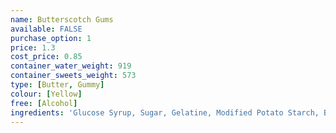 ```yaml
---
name: Butterscotch Gums
available: FALSE
purchase_option: 1
price: 1.3
cost_price: 0.85
container_water_weight: 919
container_sweets_weight: 573
type: [Butter, Gummy]
colour: [Yellow]
free: [Alcohol]
ingredients: 'Glucose Syrup, Sugar, Gelatine, Modified Potato Starch, Butter, Vegetable Oil, Glazing Agents (Carnauba Wax)'
---
```

